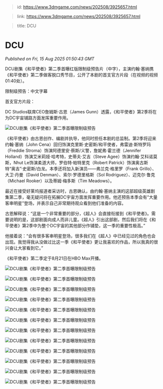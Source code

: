 > id: https://www.3dmgame.com/news/202508/3925657.html

> link: https://www.3dmgame.com/news/202508/3925657.html

> title: DCU

# DCU
_Published on Fri, 15 Aug 2025 01:50:43 GMT_

DCU剧集《和平使者》第二季首曝红版限制级预告片（中字），主演约翰·塞纳携《和平使者》第二季做客脱口秀节目，公开了本剧的首支官方片段（在视频的视频01:40处）。

限制级预告：中文字幕

首支官方片段：

DC Studios联席CEO詹姆斯·古恩（James Gunn）透露，《和平使者》第2季将在为DC宇宙铺路方面发挥重要作用。

![DCU剧集《和平使者》第二季首曝限制级预告](https://img.3dmgame.com/uploads/images/news/20250815/1755222481_423539_jpg_r.jpg)

《和平使者》由古恩创作、编剧并执导，他同时担任本剧的总监制。第2季将迎来约翰·塞纳（John Cena）回归饰演克里斯·史密斯/和平使者，弗雷迪·斯特罗玛（Freddie Stroma）饰演阿德里安·蔡斯/义警，詹妮弗·霍兰德（Jennifer Holland）饰演艾米莉娅·哈考特，史蒂夫·艾吉（Steve Agee）饰演约翰·艾科诺莫斯，Nhut Le饰演柔道大师，罗伯特·帕特里克（Robert Patrick）饰演奥古斯特“奥吉”·史密斯/白龙。本季还将加入新演员——弗兰克·格里罗（Frank Grillo）、大卫·丹曼（David Denman）、索尔·罗德里格斯（Sol Rodriguez）、迈克尔·鲁克（Michael Rooker）以及蒂姆·梅多斯（Tim Meadows）。

最近在接受好莱坞报道者采访时，古恩确认，由约翰·塞纳主演的这部超级英雄剧集第二季，毫无疑问将在拓展DC宇宙方面发挥重要作用。他还预告本季会有“大量客串明星”登场，并表示自己非常期待观众看到他们准备的内容。

古恩解释说：“这是一个非常重要的部分，《超人》会直接衔接到《和平使者》。需要说明的是，这部剧面向成人而非儿童。《超人》引出这部剧，然后我们将在《和平使者》第2季中为整个DC宇宙的其他部分作铺垫，这一季的重要性极高。”

他接着说：“会有很多客串明星登场，很多我们在《超人》中已经见过的角色也会出现。我觉得我从没做过比这一季《和平使者》更让我喜欢的作品，所以我真的很兴奋让大家看到它。”

《和平使者》第二季定于8月21日在HBO Max开播。

![DCU剧集《和平使者》第二季首曝限制级预告](https://img.3dmgame.com/uploads/images/news/20250815/1755222480_287584_jpg_r.jpg)

![DCU剧集《和平使者》第二季首曝限制级预告](https://img.3dmgame.com/uploads/images/news/20250815/1755222480_269320_jpg_r.jpg)

![DCU剧集《和平使者》第二季首曝限制级预告](https://img.3dmgame.com/uploads/images/news/20250815/1755222480_641208_jpg_r.jpg)

![DCU剧集《和平使者》第二季首曝限制级预告](https://img.3dmgame.com/uploads/images/news/20250815/1755222481_869712_jpg_r.jpg)

![DCU剧集《和平使者》第二季首曝限制级预告](https://img.3dmgame.com/uploads/images/news/20250815/1755222481_775223_jpg_r.jpg)

![DCU剧集《和平使者》第二季首曝限制级预告](https://img.3dmgame.com/uploads/images/news/20250815/1755222481_806864_jpg_r.jpg)

![DCU剧集《和平使者》第二季首曝限制级预告](https://img.3dmgame.com/uploads/images/news/20250815/1755222482_713797_jpg_r.jpg)

![DCU剧集《和平使者》第二季首曝限制级预告](https://img.3dmgame.com/uploads/images/news/20250815/1755222482_152427_jpg_r.jpg)

![DCU剧集《和平使者》第二季首曝限制级预告](https://img.3dmgame.com/uploads/images/news/20250815/1755222482_431716_jpg_r.jpg)

![DCU剧集《和平使者》第二季首曝限制级预告](https://img.3dmgame.com/uploads/images/news/20250815/1755222482_395821_jpg_r.jpg)

![DCU剧集《和平使者》第二季首曝限制级预告](https://img.3dmgame.com/uploads/images/news/20250815/1755222482_720179_jpg_r.jpg)

![DCU剧集《和平使者》第二季首曝限制级预告](https://img.3dmgame.com/uploads/images/news/20250815/1755222483_336398_jpg_r.jpg)
